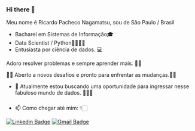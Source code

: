 ### Hi there 👋

Meu nome é Ricardo Pacheco Nagamatsu, sou de São Paulo / Brasil

- Bacharel em Sistemas de Informação🎓
- Data Scientist / Python🥼👨🏻‍💻
- Entusiasta por ciência de dados. 💻

Adoro resolver problemas e sempre aprender mais. 🤯🤓

👨‍🚀 Aberto a novos desafios e pronto para enfrentar as mudanças.🧑‍🚀

- 🔭 Atualmente estou buscando uma oportunidade para ingressar nesse fabuloso mundo de dados. 🧑🏻‍💼

###
- 📫 Como chegar até mim: 👇🏻


[![Linkedin Badge](https://img.shields.io/badge/-Ricardo%20Pacheco%20Nagamatsu-0000cc?style=flat-square&logo=Linkedin&logoColor=white&link=https://www.linkedin.com/in/diego-schell-fernandes/)](https://www.linkedin.com/in/ricardo-pacheco-nagamatsu-580a85135/) 
[![Gmail Badge](https://img.shields.io/badge/-ricnagamatsu@gmail.com-6333cc?style=flat-square&logo=Gmail&logoColor=red&link=mailto:diego.schell.f@gmail.com)](mailto:ricnagamatsu@gmail.com)
